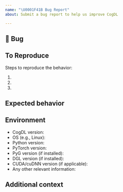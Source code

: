 ```yaml
---
name: "\U0001F41B Bug Report"
about: Submit a bug report to help us improve CogDL

---
```


## 🐛 Bug

<!-- A clear and concise description of what the bug is. -->

## To Reproduce

Steps to reproduce the behavior:

1.
1.
1.

<!-- If you have a code sample, error messages, stack traces, please provide it here as well -->

## Expected behavior

<!-- A clear and concise description of what you expected to happen. -->

## Environment

 - CogDL version:
 - OS (e.g., Linux):
 - Python version:
 - PyTorch version:
 - PyG version (if installed):
 - DGL version (if installed):
 - CUDA/cuDNN version (if applicable):
 - Any other relevant information:

## Additional context

<!-- Add any other context about the problem here. -->
